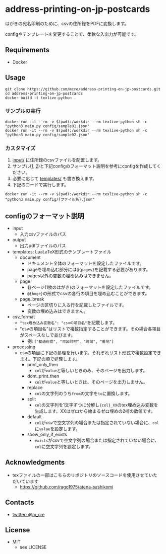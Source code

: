 address-printing-on-jp-postcards
=================================

はがきの宛名印刷のために、csvの住所録をPDFに変換します。

configやテンプレートを変更することで、柔軟な入出力が可能です。

## Requirements

* Docker

## Usage

```
git clone https://github.com/mcre/address-printing-on-jp-postcards.git
cd address-printing-on-jp-postcards
docker build -t texlive-python .
```

### サンプルの実行

```
docker run -it --rm -v $(pwd):/workdir --rm texlive-python sh -c "python3 main.py config/sample01.json"
docker run -it --rm -v $(pwd):/workdir --rm texlive-python sh -c "python3 main.py config/sample02.json"
```

### カスタマイズ

1. [input/](input/) に住所録のcsvファイルを配置します。
2. サンプル([1](config/sample01.json), [2](config/sample02.json))と下記configのフォーマット説明を参考にconfigを作成してください。
3. 必要に応じて [templates/](templates/) も書き換えます。
4. 下記のコードで実行します。

```
docker run -it --rm -v $(pwd):/workdir --rm texlive-python sh -c "python3 main.py config/{ファイル名}.json"
```

## configのフォーマット説明

* input
  - 入力csvファイルのパス
* output
  - 出力pdfファイルのパス
* templates: LuaLaTeX形式のテンプレートファイル
  - document
    - ドキュメント全体のフォーマットを設定したファイルです。
    - pageを埋め込む部分には`@{pages}`を記載する必要があります。
    - pages以外の変数の埋め込みはできません。
  - page
    - 各ページ(1枚のはがき)のフォーマットを設定したファイルです。
    - `@{hoge}`の形式でcsvの各行の項目を埋め込むことができます。
  - page_break
    - ページの区切りに入る行を記載したファイルです。
    - 変数の埋め込みはできません。
* csv_format
  - `"tex埋め込み変数名": "csvの項目名"`を記載します。
  - "csvの項目名"はリストで複数指定することができます。その場合各項目がスペースなしで並びます。
    - 例: `["都道府県", "市区町村", "町域", "番地"]`
* processing
  - csvの項目に下記の処理を行います。それぞれリスト形式で複数設定できます。下記の順で処理します。
    - print_only_then
      - `col`が`value`と等しいときのみ、そのページを出力します。
    - dont_print_then
      - `col`が`value`と等しいときは、そのページを出力しません。
    - replace
      - `col`の文字列のうち`from`の文字を`to`に置換します。
    - split
      - `col`の文字列を1文字ずつに分解し`{col}_XX`のtex埋め込み変数を生成します。XXはゼロから始まるゼロ埋めの2桁の数値です。
    - default
      - `col`がcsvで空文字列の場合または指定されていない場合に、`col`に`value`を設定します。
    - show_only_if_exists
      - `exists`がcsvで空文字列の場合または指定されていない場合に、`col`に空文字列を設定します。

## Acknowledgments

* texファイルの一部はこちらのリポジトリのソースコードを使用させていただいています
  - https://github.com/rago1975/atena-sashikomi

## Contacts

* [twitter: @m_cre](https://twitter.com/m_cre)

## License

* MIT
  + see LICENSE